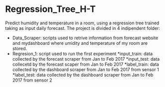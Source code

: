 # Regression_Tree_H-T
Predict humidity and temperature in a room, using a regression tree trained taking as input daily forecast.
The project is divided in 4 indipendent folder:

 * Data_Scraper: scripts used to retrive information from forecast website and mydashboard where umidity
          and temperature of my room are stored.   
 * Regresion_1: script used to run the first experiment
          *input_train: data collected by the forecast scraper from Jan to Feb 2017
          *input_test:  data collecetd by the forecast scaper from Jan to Feb 2017
          *label_train: data collected by the dashboard scraper from Jan to Feb 2017 from sensor 1
          *label_test:  data collected by the dashboard scraper from Jan to Feb 2017 from sensor 2
 

